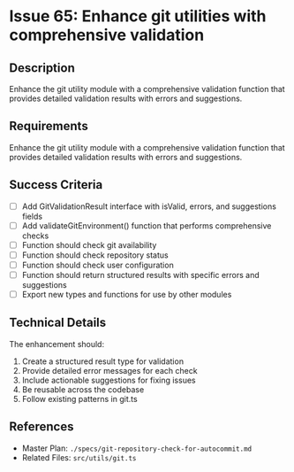 # Issue 65: Enhance git utilities with comprehensive validation

## Description
Enhance the git utility module with a comprehensive validation function that provides detailed validation results with errors and suggestions.

## Requirements

Enhance the git utility module with a comprehensive validation function that provides detailed validation results with errors and suggestions.

## Success Criteria
- [ ] Add GitValidationResult interface with isValid, errors, and suggestions fields
- [ ] Add validateGitEnvironment() function that performs comprehensive checks
- [ ] Function should check git availability
- [ ] Function should check repository status
- [ ] Function should check user configuration
- [ ] Function should return structured results with specific errors and suggestions
- [ ] Export new types and functions for use by other modules

## Technical Details
The enhancement should:
1. Create a structured result type for validation
2. Provide detailed error messages for each check
3. Include actionable suggestions for fixing issues
4. Be reusable across the codebase
5. Follow existing patterns in git.ts

## References
- Master Plan: `./specs/git-repository-check-for-autocommit.md`
- Related Files: `src/utils/git.ts`
